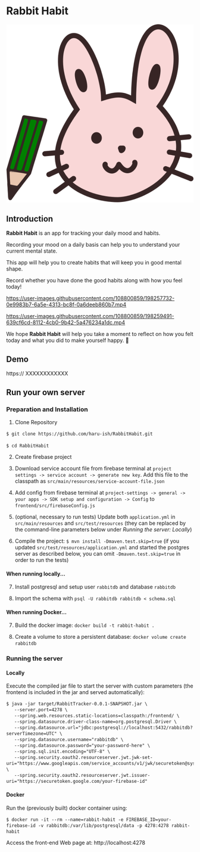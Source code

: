 # Rabbit Habit
![RabbitHabit-Logo](https://github.com/haru-ish/RabbitHabit/blob/master/frontend/src/assets/images/rabbit.svg)

## Introduction
**Rabbit Habit** is an app for tracking your daily mood and habits.

Recording your mood on a daily basis can help you to understand your current mental state.

This app will help you to create habits that will keep you in good mental shape.

Record whether you have done the good habits along with how you feel today!

https://user-images.githubusercontent.com/108800859/198257732-0e9983b7-6a5e-4313-bc8f-0a6deeb860b7.mp4



https://user-images.githubusercontent.com/108800859/198259491-639cf6cd-8112-4cb0-9b42-5a476234a1dc.mp4



We hope **Rabbit Habit** will help you take a moment to reflect on how you felt today and what you did to make yourself happy. :green_heart:

## Demo
https:// XXXXXXXXXXXX

## Run your own server

### Preparation and Installation
1. Clone Repository
```shell
$ git clone https://github.com/haru-ish/RabbitHabit.git
  
$ cd RabbitHabit
```
2. Create firebase project

3. Download service account file from firebase terminal at `project settings -> service account -> generate new key`. Add this file to the classpath as `src/main/resources/service-account-file.json`

4. Add config from firebase terminal at `project-settings -> general -> your apps -> SDK setup and configuration -> Config` to `frontend/src/firebaseConfig.js`

5. (optional, necessary to run tests) Update both `application.yml` in `src/main/resources` and `src/test/resources` (they can be replaced by the command-line parameters below under *Running the server: Locally*)

6. Compile the project: `$ mvn install -Dmaven.test.skip=true` (if you updated `src/test/resources/application.yml` and started the postgres server as described below, you can omit `-Dmaven.test.skip=true` in order to run the tests)

#### When running locally...

7. Install postgresql and setup user `rabbitdb` and database `rabbitdb`

8. Import the schema with `psql -U rabbitdb rabbitdb < schema.sql`

#### When running Docker...

7. Build the docker image: `docker build -t rabbit-habit .`

8. Create a volume to store a persistent database: `docker volume create rabbitdb`


### Running the server

#### Locally
Execute the compiled jar file to start the server with custom parameters (the frontend is included in the jar and served automatically):
```shell
$ java -jar target/RabbitTracker-0.0.1-SNAPSHOT.jar \
   --server.port=4278 \
   --spring.web.resources.static-locations=classpath:/frontend/ \
   --spring.datasource.driver-class-name=org.postgresql.Driver \
   --spring.datasource.url="jdbc:postgresql://localhost:5432/rabbitdb?serverTimezone=UTC" \
   --spring.datasource.username="rabbitdb" \
   --spring.datasource.password="your-password-here" \
   --spring.sql.init.encoding="UTF-8" \
   --spring.security.oauth2.resourceserver.jwt.jwk-set-uri="https://www.googleapis.com/service_accounts/v1/jwk/securetoken@system.gserviceaccount.com" \
   --spring.security.oauth2.resourceserver.jwt.issuer-uri="https://securetoken.google.com/your-firebase-id"
```

#### Docker
Run the (previously built) docker container using:

```shell
$ docker run -it --rm --name=rabbit-habit -e FIREBASE_ID=your-firebase-id -v rabbitdb:/var/lib/postgresql/data -p 4278:4278 rabbit-habit
```


Access the front-end Web page at: http://localhost:4278